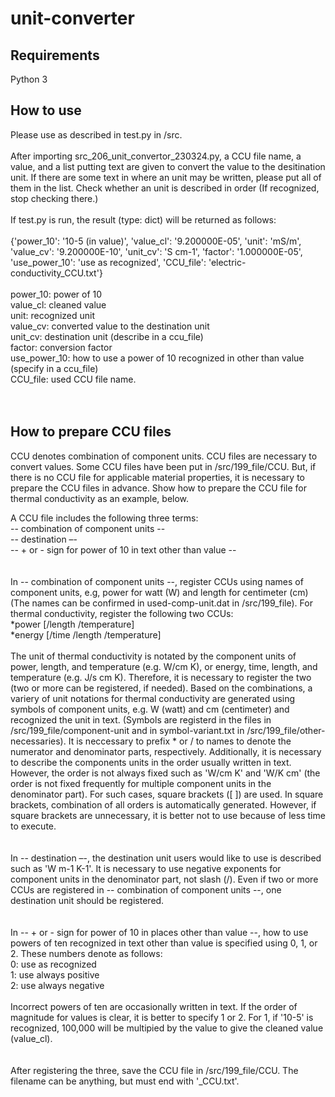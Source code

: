 # unit-converter


## Requirements
Python 3


## How to use
Please use as described in test.py in /src.<br>
<br>
After importing src_206_unit_convertor_230324.py, a CCU file name, a value, and a list putting text are given to convert the value to the desitination unit. If there are some text in where an unit may be written, please put all of them in the list. Check whether an unit is described in order (If recognized, stop checking there.)
<br>
<br>
If test.py is run, the result (type: dict) will be returned as follows:<br>
<br>
	{'power_10': '10-5 (in value)', 'value_cl': '9.200000E-05', 'unit': 'mS/m', 'value_cv': '9.200000E-10', 'unit_cv': 'S cm-1', 'factor': '1.000000E-05', 'use_power_10': 'use as recognized', 'CCU_file': 'electric-conductivity_CCU.txt'}<br>
<br>
power_10: power of 10<br>
value_cl: cleaned value<br>
unit: recognized unit<br>
value_cv: converted value to the destination unit<br>
unit_cv: destination unit (describe in a ccu_file)<br>
factor: conversion factor<br>
use_power_10: how to use a power of 10 recognized in other than value (specify in a ccu_file)<br>
CCU_file: used CCU file name.<br>
<br>
<br>


## How to prepare CCU files
CCU denotes combination of component units.
CCU files are necessary to convert values.
Some CCU files have been put in /src/199_file/CCU.
But, if there is no CCU file for applicable material properties, it is necessary to prepare the CCU files in advance.
Show how to prepare the CCU file for thermal conductivity as an example, below.


A CCU file includes the following three terms:<br>
	-- combination of component units --<br>
	-- destination –-<br>
	-- + or - sign for power of 10 in text other than value --<br>
<br>
<br>
In -- combination of component units --, register CCUs using names of component units, e.g, power for watt (W) and length for centimeter (cm) (The names can be confirmed in used-comp-unit.dat in /src/199_file).
For thermal conductivity, register the following two CCUs:<br>
*power [/length /temperature]<br>
*energy [/time /length /temperature]<br>
<br>
The unit of thermal conductivity is notated by the component units of power, length, and temperature (e.g. W/cm K), or energy, time, length, and temperature (e.g. J/s cm K).
Therefore, it is necessary to register the two (two or more can be registered, if needed).
Based on the combinations, a variery of unit notations for thermal conductivity are generated using symbols of component units, e.g. W (watt) and cm (centimeter) and recognized the unit in text.
(Symbols are registerd in the files in /src/199_file/component-unit and in symbol-variant.txt in /src/199_file/other-necessaries).
It is neccessary to prefix * or / to names to denote the numerator and denominator parts, respectively.
Additionally, it is necessary to describe the components units in the order usually written in text.
However, the order is not always fixed such as 'W/cm K' and 'W/K cm' (the order is not fixed frequently for multiple component units in the denominator part).
For such cases, square brackets ([ ]) are used.
In square brackets, combination of all orders is automatically generated.
However, if square brackets are unnecessary, it is better not to use because of less time to execute.<br>
<br>
<br>
In -- destination –-, the destination unit users would like to use is described such as 'W m-1 K-1'.
It is necessary to use negative exponents for component units in the denominator part, not slash (/).
Even if two or more CCUs are registered in -- combination of component units --, one destination unit should be registered.<br>
<br>
<br>
In -- + or - sign for power of 10 in places other than value --, how to use powers of ten recognized in text other than value is specified using 0, 1, or 2.
These numbers denote as follows:<br>
0: use as recognized<br>
1: use always positive<br>
2: use always negative<br>
<br>
Incorrect powers of ten are occasionally written in text.
If the order of magnitude for values is clear, it is better to specify 1 or 2.
For 1, if '10-5' is recognized, 100,000 will be multipied by the value to give the cleaned value (value_cl).<br>
<br>
<br>
After registering the three, save the CCU file in /src/199_file/CCU.
The filename can be anything, but must end with '_CCU.txt'.

